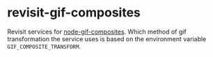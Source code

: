 # revisit-gif-composites

Revisit services for [node-gif-composites](https://github.com/imakewebthings/node-gif-composites). Which method of gif transformation the service uses is based on the environment variable `GIF_COMPOSITE_TRANSFORM`.
